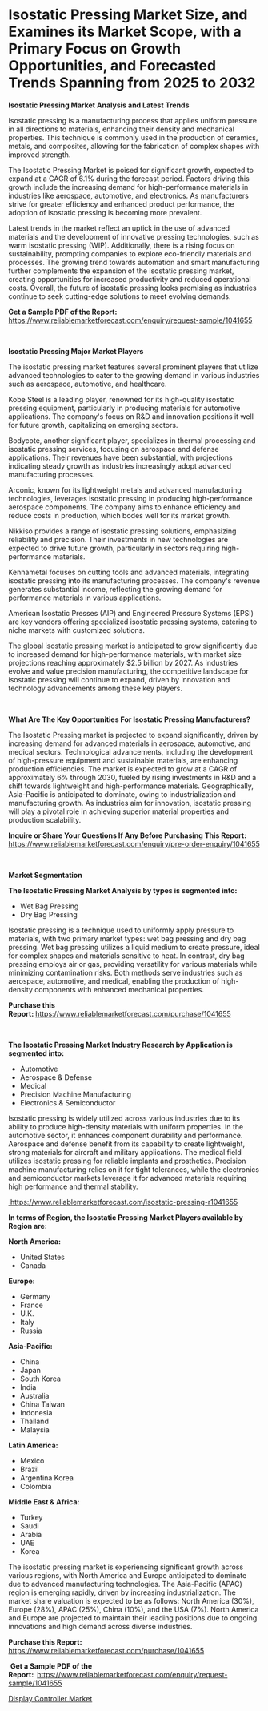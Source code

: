 <p><h1>Isostatic Pressing Market Size, and Examines its Market Scope, with a Primary Focus on Growth Opportunities, and Forecasted Trends Spanning from 2025 to 2032</h1></p><p><strong>Isostatic Pressing Market Analysis and Latest Trends</strong></p>
<p><p>Isostatic pressing is a manufacturing process that applies uniform pressure in all directions to materials, enhancing their density and mechanical properties. This technique is commonly used in the production of ceramics, metals, and composites, allowing for the fabrication of complex shapes with improved strength. </p><p>The Isostatic Pressing Market is poised for significant growth, expected to expand at a CAGR of 6.1% during the forecast period. Factors driving this growth include the increasing demand for high-performance materials in industries like aerospace, automotive, and electronics. As manufacturers strive for greater efficiency and enhanced product performance, the adoption of isostatic pressing is becoming more prevalent.</p><p>Latest trends in the market reflect an uptick in the use of advanced materials and the development of innovative pressing technologies, such as warm isostatic pressing (WIP). Additionally, there is a rising focus on sustainability, prompting companies to explore eco-friendly materials and processes. The growing trend towards automation and smart manufacturing further complements the expansion of the isostatic pressing market, creating opportunities for increased productivity and reduced operational costs. Overall, the future of isostatic pressing looks promising as industries continue to seek cutting-edge solutions to meet evolving demands.</p></p>
<p><strong>Get a Sample PDF of the Report:&nbsp;</strong> <a href="https://www.reliablemarketforecast.com/enquiry/request-sample/1041655?utm_campaign=1832&utm_medium=2&utm_source=Github&utm_content=ia&utm_term=16022025&utm_id=isostatic-pressing">https://www.reliablemarketforecast.com/enquiry/request-sample/1041655</a></p>
<p>&nbsp;</p>
<p><strong>Isostatic Pressing Major Market Players</strong></p>
<p><p>The isostatic pressing market features several prominent players that utilize advanced technologies to cater to the growing demand in various industries such as aerospace, automotive, and healthcare.</p><p>Kobe Steel is a leading player, renowned for its high-quality isostatic pressing equipment, particularly in producing materials for automotive applications. The company's focus on R&D and innovation positions it well for future growth, capitalizing on emerging sectors.</p><p>Bodycote, another significant player, specializes in thermal processing and isostatic pressing services, focusing on aerospace and defense applications. Their revenues have been substantial, with projections indicating steady growth as industries increasingly adopt advanced manufacturing processes.</p><p>Arconic, known for its lightweight metals and advanced manufacturing technologies, leverages isostatic pressing in producing high-performance aerospace components. The company aims to enhance efficiency and reduce costs in production, which bodes well for its market growth.</p><p>Nikkiso provides a range of isostatic pressing solutions, emphasizing reliability and precision. Their investments in new technologies are expected to drive future growth, particularly in sectors requiring high-performance materials.</p><p>Kennametal focuses on cutting tools and advanced materials, integrating isostatic pressing into its manufacturing processes. The company's revenue generates substantial income, reflecting the growing demand for performance materials in various applications.</p><p>American Isostatic Presses (AIP) and Engineered Pressure Systems (EPSI) are key vendors offering specialized isostatic pressing systems, catering to niche markets with customized solutions.</p><p>The global isostatic pressing market is anticipated to grow significantly due to increased demand for high-performance materials, with market size projections reaching approximately $2.5 billion by 2027. As industries evolve and value precision manufacturing, the competitive landscape for isostatic pressing will continue to expand, driven by innovation and technology advancements among these key players.</p></p>
<p>&nbsp;</p>
<p><strong>What Are The Key Opportunities For Isostatic Pressing Manufacturers?</strong></p>
<p><p>The Isostatic Pressing market is projected to expand significantly, driven by increasing demand for advanced materials in aerospace, automotive, and medical sectors. Technological advancements, including the development of high-pressure equipment and sustainable materials, are enhancing production efficiencies. The market is expected to grow at a CAGR of approximately 6% through 2030, fueled by rising investments in R&D and a shift towards lightweight and high-performance materials. Geographically, Asia-Pacific is anticipated to dominate, owing to industrialization and manufacturing growth. As industries aim for innovation, isostatic pressing will play a pivotal role in achieving superior material properties and production scalability.</p></p>
<p><strong>Inquire or Share Your Questions If Any Before Purchasing This Report:</strong> <a href="https://www.reliablemarketforecast.com/enquiry/pre-order-enquiry/1041655?utm_campaign=1832&utm_medium=2&utm_source=Github&utm_content=ia&utm_term=16022025&utm_id=isostatic-pressing">https://www.reliablemarketforecast.com/enquiry/pre-order-enquiry/1041655</a></p>
<p>&nbsp;</p>
<p><strong>Market Segmentation</strong></p>
<p><strong>The Isostatic Pressing Market Analysis by types is segmented into:</strong></p>
<p><ul><li>Wet Bag Pressing</li><li>Dry Bag Pressing</li></ul></p>
<p><p>Isostatic pressing is a technique used to uniformly apply pressure to materials, with two primary market types: wet bag pressing and dry bag pressing. Wet bag pressing utilizes a liquid medium to create pressure, ideal for complex shapes and materials sensitive to heat. In contrast, dry bag pressing employs air or gas, providing versatility for various materials while minimizing contamination risks. Both methods serve industries such as aerospace, automotive, and medical, enabling the production of high-density components with enhanced mechanical properties.</p></p>
<p><strong>Purchase this Report:&nbsp;</strong><a href="https://www.reliablemarketforecast.com/purchase/1041655?utm_campaign=1832&utm_medium=2&utm_source=Github&utm_content=ia&utm_term=16022025&utm_id=isostatic-pressing">https://www.reliablemarketforecast.com/purchase/1041655</a></p>
<p>&nbsp;</p>
<p><strong>The Isostatic Pressing Market Industry Research by Application is segmented into:</strong></p>
<p><ul><li>Automotive</li><li>Aerospace & Defense</li><li>Medical</li><li>Precision Machine Manufacturing</li><li>Electronics & Semiconductor</li></ul></p>
<p><p>Isostatic pressing is widely utilized across various industries due to its ability to produce high-density materials with uniform properties. In the automotive sector, it enhances component durability and performance. Aerospace and defense benefit from its capability to create lightweight, strong materials for aircraft and military applications. The medical field utilizes isostatic pressing for reliable implants and prosthetics. Precision machine manufacturing relies on it for tight tolerances, while the electronics and semiconductor markets leverage it for advanced materials requiring high performance and thermal stability.</p></p>
<p><a href="https://www.reliablemarketforecast.com/isostatic-pressing-r1041655?utm_campaign=1832&utm_medium=2&utm_source=Github&utm_content=ia&utm_term=16022025&utm_id=isostatic-pressing">&nbsp;https://www.reliablemarketforecast.com/isostatic-pressing-r1041655</a></p>
<p><strong>In terms of Region, the Isostatic Pressing Market Players available by Region are:</strong></p>
<p>
    <p> <strong> North America: </strong>
        <ul>
            <li>United States</li>
            <li>Canada</li>
        </ul>
        </p> 
    <p> <strong> Europe: </strong>
        <ul>
            <li>Germany</li>
            <li>France</li>
            <li>U.K.</li>
            <li>Italy</li>
            <li>Russia</li>
        </ul>
        </p> 
    <p> <strong> Asia-Pacific: </strong>
        <ul>
            <li>China</li>
            <li>Japan</li>
            <li>South Korea</li>
            <li>India</li>
            <li>Australia</li>
            <li>China Taiwan</li>
            <li>Indonesia</li>
            <li>Thailand</li>
            <li>Malaysia</li>
        </ul>
        </p> 
    <p> <strong> Latin America: </strong>
        <ul>
            <li>Mexico</li>
            <li>Brazil</li>
            <li>Argentina Korea</li>
            <li>Colombia</li>
        </ul>
        </p> 
    <p> <strong> Middle East & Africa: </strong>
        <ul>
            <li>Turkey</li>
            <li>Saudi</li>
            <li>Arabia</li>
            <li>UAE</li>
            <li>Korea</li>
        </ul>
    </p>
    </p>
<p><p>The isostatic pressing market is experiencing significant growth across various regions, with North America and Europe anticipated to dominate due to advanced manufacturing technologies. The Asia-Pacific (APAC) region is emerging rapidly, driven by increasing industrialization. The market share valuation is expected to be as follows: North America (30%), Europe (28%), APAC (25%), China (10%), and the USA (7%). North America and Europe are projected to maintain their leading positions due to ongoing innovations and high demand across diverse industries.</p></p>
<p><strong>Purchase this Report: </strong><a href="https://www.reliablemarketforecast.com/purchase/1041655?utm_campaign=1832&utm_medium=2&utm_source=Github&utm_content=ia&utm_term=16022025&utm_id=isostatic-pressing">https://www.reliablemarketforecast.com/purchase/1041655</a></p>
<p>&nbsp;<strong>Get a Sample PDF of the Report:&nbsp;&nbsp;</strong><a href="https://www.reliablemarketforecast.com/enquiry/request-sample/1041655?utm_campaign=1832&utm_medium=2&utm_source=Github&utm_content=ia&utm_term=16022025&utm_id=isostatic-pressing">https://www.reliablemarketforecast.com/enquiry/request-sample/1041655</a></p>
<p><strong></strong></p>
<p><p><a href="https://github.com/AKSHATREPORTPRIME/Market-Research-Report-List-7/blob/main/display-controller-market.md?utm_campaign=1832&utm_medium=2&utm_source=Github&utm_content=ia&utm_term=16022025&utm_id=isostatic-pressing">Display Controller Market</a></p></p>